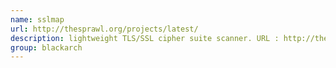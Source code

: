 ```yaml
---
name: sslmap
url: http://thesprawl.org/projects/latest/
description: lightweight TLS/SSL cipher suite scanner. URL : http://thesprawl.org/projects/latest/ Groups : blackarch blackarch-scanner blackarch-crypto
group: blackarch
---
```

